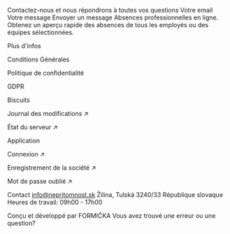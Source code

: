 Contactez-nous et nous répondrons à toutes vos questions Votre email Votre message Envoyer un message Absences professionnelles en ligne. Obtenez un aperçu rapide des absences de tous les employés ou des équipes sélectionnées.

Plus d'infos

Conditions Générales

Politique de confidentialité

GDPR

Biscuits

Journal des modifications ↗

État du serveur ↗

Application

Connexion ↗

Enregistrement de la société ↗

Mot de passe oublié ↗

Contact info@nepritomnost.sk Žilina, Tulská 3240/33 République slovaque Heures de travail: 09h00 - 17h00

Conçu et développé par FORMIČKA Vous avez trouvé une erreur ou une question?

